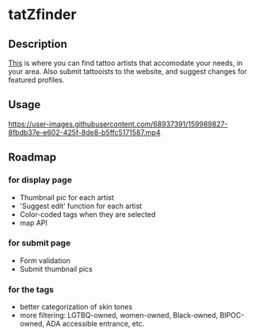 # tatZfinder

## Description

[This](https://tatzfinder.web.app/) is where you can find tattoo artists that accomodate your needs, in your area. Also submit tattooists to the website, and suggest changes for featured profiles.

## Usage

https://user-images.githubusercontent.com/68937391/159989827-8fbdb37e-e602-425f-8de8-b5ffc5171587.mp4

## Roadmap
### for display page
* Thumbnail pic for each artist
* 'Suggest edit' function for each artist
* Color-coded tags when they are selected
* map API

### for submit page
* Form validation
* Submit thumbnail pics

### for the tags
* better categorization of skin tones
* more filtering: LGTBQ-owned, women-owned, Black-owned, BIPOC-owned, ADA accessible entrance, etc.

